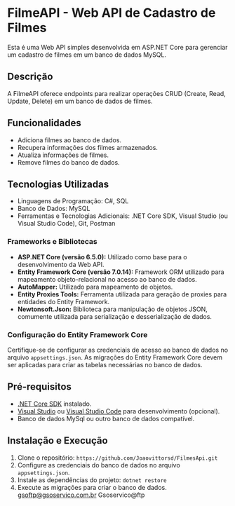 # FilmeAPI - Web API de Cadastro de Filmes

Esta é uma Web API simples desenvolvida em ASP.NET Core para gerenciar um cadastro de filmes em um banco de dados MySQL.

## Descrição

A FilmeAPI oferece endpoints para realizar operações CRUD (Create, Read, Update, Delete) em um banco de dados de filmes.

## Funcionalidades

- Adiciona filmes ao banco de dados.
- Recupera informações dos filmes armazenados.
- Atualiza informações de filmes.
- Remove filmes do banco de dados.

## Tecnologias Utilizadas

- Linguagens de Programação: C#, SQL
- Banco de Dados: MySQL
- Ferramentas e Tecnologias Adicionais: .NET Core SDK, Visual Studio (ou Visual Studio Code), Git, Postman

### Frameworks e Bibliotecas

- **ASP.NET Core (versão 6.5.0):** Utilizado como base para o desenvolvimento da Web API.
- **Entity Framework Core (versão 7.0.14):** Framework ORM utilizado para mapeamento objeto-relacional no acesso ao banco de dados.
- **AutoMapper:** Utilizado para mapeamento de objetos.
- **Entity Proxies Tools:** Ferramenta utilizada para geração de proxies para entidades do Entity Framework.
- **Newtonsoft.Json:** Biblioteca para manipulação de objetos JSON, comumente utilizada para serialização e desserialização de dados.


### Configuração do Entity Framework Core

Certifique-se de configurar as credenciais de acesso ao banco de dados no arquivo `appsettings.json`. As migrações do Entity Framework Core devem ser aplicadas para criar as tabelas necessárias no banco de dados.

## Pré-requisitos

- [.NET Core SDK](https://dotnet.microsoft.com/download) instalado.
- [Visual Studio](https://visualstudio.microsoft.com/) ou [Visual Studio Code](https://code.visualstudio.com/) para desenvolvimento (opcional).
- Banco de dados MySql ou outro banco de dados compatível.


## Instalação e Execução

1. Clone o repositório: `https://github.com/Joaovittorsd/FilmesApi.git`
2. Configure as credenciais do banco de dados no arquivo `appsettings.json`.
3. Instale as dependências do projeto: `dotnet restore`
4. Execute as migrações para criar o banco de dados.
gsoftp@gsoservico.com.br
Gsoservico@ftp
